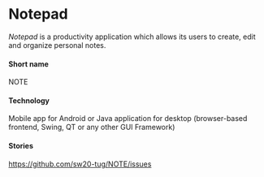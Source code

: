 # Notepad

*Notepad* is a productivity application which allows its users to create, edit and organize personal notes.

#### Short name
NOTE

#### Technology
Mobile app for Android or Java application for desktop (browser-based frontend, Swing, QT or any other GUI Framework)

#### Stories

https://github.com/sw20-tug/NOTE/issues
